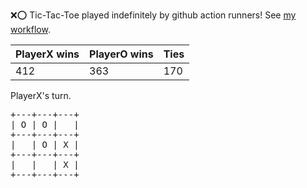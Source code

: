 :x::o: Tic-Tac-Toe played indefinitely by github action runners! See [my workflow](.github/workflows/play.yaml).

|PlayerX wins|PlayerO wins|Ties|
|-|-|-|
|412|363|170|

PlayerX's turn.

<pre>
+---+---+---+
| O | O |   |
+---+---+---+
|   | O | X |
+---+---+---+
|   |   | X |
+---+---+---+
</pre>